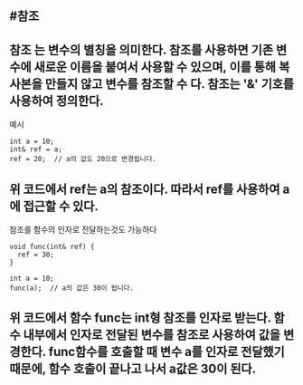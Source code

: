 #참조
---
참조 는 변수의 별칭을 의미한다. 참조를 사용하면 기존 변수에 새로운 이름을 붙여서 사용할 수 있으며, 이를 통해 복사본을 만들지 않고 변수를 참조할 수 다.
참조는 '&' 기호를 사용하여 정의한다.
---

예시
``` 
int a = 10;
int& ref = a;
ref = 20;  // a의 값도 20으로 변경됩니다.
```
위 코드에서 ref는 a의 참조이다. 따라서 ref를 사용하여 a에 접근할 수 있다.
---

참조를 함수의 인자로 전달하는것도 가능하다
```
void func(int& ref) {
  ref = 30;
}

int a = 10;
func(a);  // a의 값은 30이 됩니다.
```
위 코드에서 함수 func는 int형 참조를 인자로 받는다. 함수 내부에서 인자로 전달된 변수를 참조로 사용하여 값을 변경한다.
func함수를 호출할 때 변수 a를 인자로 전달했기 때문에, 함수 호출이 끝나고 나서 a값은 30이 된다.
---

